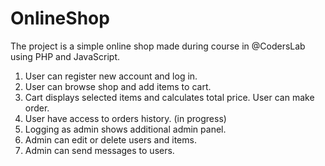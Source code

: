 # OnlineShop
  The project is a simple online shop made during course in @CodersLab using PHP and JavaScript.

  1. User can register new account and log in.
  2. User can browse shop and add items to cart.
  3. Cart displays selected items and calculates total price. User can make order.
  4. User have access to orders history. (in progress)
  5. Logging as admin shows additional admin panel.
  6. Admin can edit or delete users and items.
  7. Admin can send messages to users.
